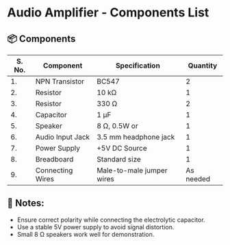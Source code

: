 # Audio Amplifier - Components List

## 📦 Components

| S. No. | Component           | Specification             | Quantity |
|--------|---------------------|---------------------------|----------|
| 1.     | NPN Transistor      | BC547                     | 2        |
| 2.     | Resistor            | 10 kΩ                     | 1        |
| 3.     | Resistor            | 330 Ω                     | 2        |
| 4.     | Capacitor           | 1 µF                      | 1        |
| 5.     | Speaker             | 8 Ω, 0.5W or              | 1        |
| 6.     | Audio Input Jack    | 3.5 mm headphone jack     | 1        |
| 7.     | Power Supply        | +5V DC Source             | 1        |
| 8.     | Breadboard          | Standard size             | 1        |
| 9.     | Connecting Wires    | Male-to-male jumper wires | As needed |


## 🔧 Notes:
- Ensure correct polarity while connecting the electrolytic capacitor.
- Use a stable 5V power supply to avoid signal distortion.
- Small 8 Ω speakers work well for demonstration.
